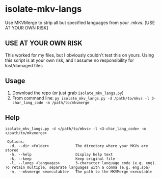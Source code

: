 # isolate-mkv-langs
Use MKVMerge to strip all but specified languages from your .mkvs. [USE AT YOUR OWN RISK]

## USE AT YOUR OWN RISK
This worked for my files, but I obviously couldn't test this on yours. Using this script is at your own risk, and I assume no responsibility for lost/damaged files

## Usage
1. Download the repo (or just grab `isolate_mkv_langs.py`)
2. From command line: `py isolate_mkv_langs.py -d /path/to/mkvs -l 3-char_lang_code -m /path/to/mkvmerge`

## Help
```
isolate_mkv_langs.py -d </path/to/mkvs> -l <3-char_lang_code> -m </path/to/mkvmerge>
                  
 Options:
  -d, --dir <folder>            The directory where your MKVs are stored
  -h, --help                    Display help text
  -k, --keep        	        Keep original file
  -l, --langs <languages>       3-character language code (e.g. eng). To retain multiple, separate languages with a comma (e.g. eng,spa)
  -m, --mkvmerge <executable>   The path to the MKVMerge executable
```

